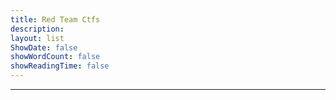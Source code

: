 ```yaml
---
title: Red Team Ctfs
description: 
layout: list
ShowDate: false
showWordCount: false
showReadingTime: false
---
```


---

